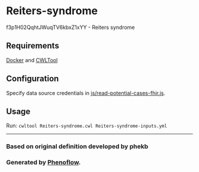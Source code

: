 # Reiters-syndrome

f3p1H02QqhtJWuqTV6kbxZ1xYY - Reiters syndrome

## Requirements

[Docker](https://docs.docker.com/install/) and [CWLTool](https://github.com/common-workflow-language/cwltool#install)

## Configuration

Specify data source credentials in [js/read-potential-cases-fhir.js](js/read-potential-cases-fhir.js).

## Usage

Run: `cwltool Reiters-syndrome.cwl Reiters-syndrome-inputs.yml`

***

### Based on original definition developed by phekb
### Generated by [Phenoflow](https://kclhi.org/phenoflow).
